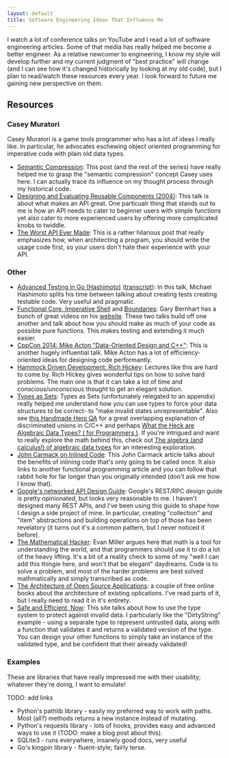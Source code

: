 ```yaml
---
layout: default
title: Software Engineering Ideas That Influence Me
---
```


I watch a lot of conference talks on YouTube and I read a lot of software
engineering articles. Some of that media has really helped me become a better
engineer. As a relative newcomer to engineering, I know my style will develop further and
my current judgment of "best practice" will change (and I can see how it's
changed historically by looking at my old code), but I plan to read/watch these
resources every year. I look forward to future me gaining new perspective on
them.

## Resources

### Casey Muratori

Casey Muratori is a game tools programmer who has a lot of ideas I really like.
In particular, he advocates eschewing object oriented programming for
imperative code with plain old data types.

- [Semantic Compression](https://caseymuratori.com/blog_0015): This post (and
  the rest of the series) have really helped me to grasp the "semantic
  compression" concept Casey uses here. I can actually trace its influence on
  my thought process through my historical code.
- [Designing and Evaluating Reusable Components (2004)](https://caseymuratori.com/blog_0024): This talk is about what makes
  an API great. One particualr thing that stands out to me is how an API needs
  to cater to beginner users with simple functions yet also cater to more
  experienced users by offering more complicated knobs to twiddle.
- [The Worst API Ever Made](https://caseymuratori.com/blog_0025): This is a
  rather hilarious post that really emphasizes how, when architecting a
  program, you should write the usage code first, so your users don't hate their experience with your API.

### Other

- [Advanced Testing in Go (Hashimoto)](https://www.youtube.com/watch?v=8hQG7QlcLBk) ([transcript](https://about.sourcegraph.com/go/advanced-testing-in-go)):
  In this talk, Michael Hashimoto splits his time between talking about
  creating tests creating testable code. Very useful and pragmatic.
- [Functional Core, Imperative Shell](https://www.destroyallsoftware.com/screencasts/catalog/functional-core-imperative-shell) and [Boundaries](https://www.destroyallsoftware.com/talks/boundaries):
  Gary Bernhart has a bunch of great videos on his
  [website](https://www.destroyallsoftware.com/screencasts). These two talks
  build off one another and talk about how you should make as much of your code
  as possible pure functions. This makes testing and extending it much easier.
- [CppCon 2014: Mike Acton "Data-Oriented Design and C++"](https://www.youtube.com/watch?v=rX0ItVEVjHc):
  This is another hugely influential talk. Mike Acton has a lot of
  efficiency-oriented ideas for designing code performantly.
- [Hammock Driven Development: Rich Hickey](https://www.youtube.com/watch?v=f84n5oFoZBc):
  Lectures like this are hard to come by. Rich Hickey gives wonderful tips on
  how to solve hard problems. The main one is that it can take a lot of time
  and conscious/unconscious thought to get an elegant solution.
- [Types as Sets](https://guide.elm-lang.org/appendix/types_as_sets.html):
  Types as Sets (unfortunately relegated to an appendix) really helped me
  understand how you can use types to force your data structures to be correct-
  to "make invalid states unrepresentable". Also see
  [this Handmade Hero QA](https://guide.handmadehero.org/code/day376/#8204)
  for a great overlapping explanation of discriminated unions in C/C++ and perhaps
  [What the Heck are Algebraic Data Types? ( for Programmers )](http://merrigrove.blogspot.com/2011/12/another-introduction-to-algebraic-data.html).
  If you're intrigued and want to really explore the math behind this, check out
  [The algebra (and calculus!) of algebraic data types](https://codewords.recurse.com/issues/three/algebra-and-calculus-of-algebraic-data-types)
  for an interesting exploration.
- [John Carmack on Inlined Code](http://number-none.com/blow/john_carmack_on_inlined_code.html):
  This John Carmack article talks about the benefits of inlining code that's
  only going to be called once. It also links to another functional programming
  article and you can follow that rabbit hole for far longer than you originally
  intended (don't ask me how I know that).
- [Google's networked API Design Guide](https://cloud.google.com/apis/design/):
  Google's REST/RPC design guide is pretty opinionated, but looks very
  reasonable to me. I haven't designed many REST APIs, and I've been using this
  guide to shape how I design a side project of mine. In particular, creating
  "collection" and "item" abstractions and building operations on top of those
  has been revelatory (it turns out it's a common pattern, but I never noticed it
  before).
- [The Mathematical Hacker](https://www.evanmiller.org/mathematical-hacker.html):
  Evan Miller argues here that math is a tool for understanding the world, and
  that programmers should use it to do a lot of the heavy lifting. It's a bit of
  a reality check to some of my "well I can add this thingie here, and won't that
  be elegant" daydreams. Code is to solve a problem, and most of the harder
  problems are best solved mathmatically and simply transcribed as code.
- [The Architecture of Open Source Applications](http://www.aosabook.org/en/index.html):
	a couple of free online books about the architecture of existing oplications.
	I've read parts of it, but I really need to read it in it's entirety.
- [Safe and Efficient, Now](http://okmij.org/ftp/Computation/lightweight-static-guarantees.html):
	This site talks about how to use the type system to protect against invalid
	data. I particularly like the "DirtyString" example - using a separate type to
	represent untrusted data, along with a function that validates it and returns a
	validated version of the type. You can design your other functions to simply
	take an instance of the validated type, and be confident that their already
	validated!

### Examples

These are libraries that have really impressed me with their usability;
whatever they're doing, I want to emulate!

TODO: add links

- Python's pathlib library - easily my preferred way to work with paths. Most
  (all?) methods returns a new instance instead of mutating.
- Python's requests library - lots of hooks, provides easy and advanced ways to
  use it (TODO: make a blog post about this).
- SQLite3 - runs everywhere, insanely good docs, very useful
- Go's kingpin library - fluent-style; fairly terse.


